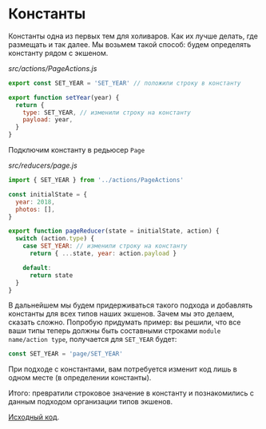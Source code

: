# Константы

Константы одна из первых тем для холиваров. Как их лучше делать, где размещать и так далее. Мы возьмем такой способ: будем определять константу рядом с экшеном.

_src/actions/PageActions.js_

```js
export const SET_YEAR = 'SET_YEAR' // положили строку в константу

export function setYear(year) {
  return {
    type: SET_YEAR, // изменили строку на константу
    payload: year,
  }
}
```

Подключим константу в редьюсер `Page`

_src/reducers/page.js_

```js
import { SET_YEAR } from '../actions/PageActions'

const initialState = {
  year: 2018,
  photos: [],
}

export function pageReducer(state = initialState, action) {
  switch (action.type) {
    case SET_YEAR: // изменили строку на константу
      return { ...state, year: action.payload }

    default:
      return state
  }
}
```

В дальнейшем мы будем придерживаться такого подхода и добавлять константы для всех типов наших экшенов. Зачем мы это делаем, сказать сложно. Попробую придумать пример: вы решили, что все ваши типы теперь должны быть составными строками `module name/action type`, получается для `SET_YEAR` будет:

```js
const SET_YEAR = 'page/SET_YEAR'
```

При подходе с константами, вам потребуется изменит код лишь в одном месте (в определении константы).

Итого: превратили строковое значение в константу и познакомились с данным подходом организации типов экшенов.

[Исходный код](https://github.com/maxfarseer/redux-course-ru-v2/tree/chp8-constants).
